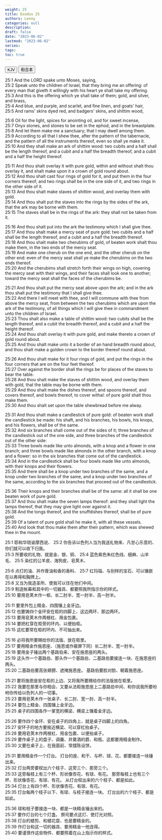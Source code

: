 ```yaml
---
weight: 25
title: Exodus 25
authors: Lenny
categories: null
description: 
draft: false
date: "2023-06-02"
lastmod: "2023-06-02"
series: 
tags: 
toc: true
---
```


<!--more-->

<!-- Tab links -->
<div class="tab">
  <button class="tablinks active" onclick="tablabel(event, 'english')">KJV</button>
  <button class="tablinks" onclick="tablabel(event, 'chinese')">和合本</button>
  
</div>

<!-- Tab content -->
<div id="english" class="tabcontent" style="display:block">

25:1 And the LORD spake unto Moses, saying,  
25:2 Speak unto the children of Israel, that they bring me an offering: of every man that giveth it willingly with his heart ye shall take my offering.  
25:3 And this is the offering which ye shall take of them; gold, and silver, and brass,  
25:4 And blue, and purple, and scarlet, and fine linen, and goats' hair,  
25:5 And rams' skins dyed red, and badgers' skins, and shittim wood,  

25:6 Oil for the light, spices for anointing oil, and for sweet incense,  
25:7 Onyx stones, and stones to be set in the ephod, and in the breastplate.  
25:8 And let them make me a sanctuary; that I may dwell among them.  
25:9 According to all that I shew thee, after the pattern of the tabernacle, and the pattern of all the instruments thereof, even so shall ye make it.  
25:10 And they shall make an ark of shittim wood: two cubits and a half shall be the length thereof, and a cubit and a half the breadth thereof, and a cubit and a half the height thereof.  

25:11 And thou shalt overlay it with pure gold, within and without shalt thou overlay it, and shalt make upon it a crown of gold round about.  
25:12 And thou shalt cast four rings of gold for it, and put them in the four corners thereof; and two rings shall be in the one side of it, and two rings in the other side of it.  
25:13 And thou shalt make staves of shittim wood, and overlay them with gold.  
25:14 And thou shalt put the staves into the rings by the sides of the ark, that the ark may be borne with them.  
25:15 The staves shall be in the rings of the ark: they shall not be taken from it.  

25:16 And thou shalt put into the ark the testimony which I shall give thee.  
25:17 And thou shalt make a mercy seat of pure gold: two cubits and a half shall be the length thereof, and a cubit and a half the breadth thereof.  
25:18 And thou shalt make two cherubims of gold, of beaten work shalt thou make them, in the two ends of the mercy seat.  
25:19 And make one cherub on the one end, and the other cherub on the other end: even of the mercy seat shall ye make the cherubims on the two ends thereof.  
25:20 And the cherubims shall stretch forth their wings on high, covering the mercy seat with their wings, and their faces shall look one to another; toward the mercy seat shall the faces of the cherubims be.  

25:21 And thou shalt put the mercy seat above upon the ark; and in the ark thou shalt put the testimony that I shall give thee.  
25:22 And there I will meet with thee, and I will commune with thee from above the mercy seat, from between the two cherubims which are upon the ark of the testimony, of all things which I will give thee in commandment unto the children of Israel.  
25:23 Thou shalt also make a table of shittim wood: two cubits shall be the length thereof, and a cubit the breadth thereof, and a cubit and a half the height thereof.  
25:24 And thou shalt overlay it with pure gold, and make thereto a crown of gold round about.  
25:25 And thou shalt make unto it a border of an hand breadth round about, and thou shalt make a golden crown to the border thereof round about.  

25:26 And thou shalt make for it four rings of gold, and put the rings in the four corners that are on the four feet thereof.  
25:27 Over against the border shall the rings be for places of the staves to bear the table.  
25:28 And thou shalt make the staves of shittim wood, and overlay them with gold, that the table may be borne with them.  
25:29 And thou shalt make the dishes thereof, and spoons thereof, and covers thereof, and bowls thereof, to cover withal: of pure gold shalt thou make them.  
25:30 And thou shalt set upon the table shewbread before me alway.  

25:31 And thou shalt make a candlestick of pure gold: of beaten work shall the candlestick be made: his shaft, and his branches, his bowls, his knops, and his flowers, shall be of the same.  
25:32 And six branches shall come out of the sides of it; three branches of the candlestick out of the one side, and three branches of the candlestick out of the other side:  
25:33 Three bowls made like unto almonds, with a knop and a flower in one branch; and three bowls made like almonds in the other branch, with a knop and a flower: so in the six branches that come out of the candlestick.  
25:34 And in the candlestick shall be four bowls made like unto almonds, with their knops and their flowers.  
25:35 And there shall be a knop under two branches of the same, and a knop under two branches of the same, and a knop under two branches of the same, according to the six branches that proceed out of the candlestick.  

25:36 Their knops and their branches shall be of the same: all it shall be one beaten work of pure gold.  
25:37 And thou shalt make the seven lamps thereof: and they shall light the lamps thereof, that they may give light over against it.  
25:38 And the tongs thereof, and the snuffdishes thereof, shall be of pure gold.  
25:39 Of a talent of pure gold shall he make it, with all these vessels.  
25:40 And look that thou make them after their pattern, which was shewed thee in the mount.  
</div>


<div id="chinese" class="tabcontent">

25:1 耶和华晓谕摩西说、
25:2 你告诉以色列人当为我送礼物来、凡甘心乐意的、你们就可以收下归我。  
25:3 所要收的礼物、就是金、银、铜、
25:4 蓝色紫色朱红色线、细麻、山羊毛、
25:5 染红的公羊皮、海狗皮、皂荚木、

25:6 点灯的油、并作膏油和香的香料、
25:7 红玛瑙、与别样的宝石、可以镶嵌在以弗得和胸牌上。  
25:8 又当为我造圣所、使我可以住在他们中间。  
25:9 制造帐幕和其中的一切器具、都要照我所指示你的样式。  
25:10 要用皂荚木作一柜、长二肘半、宽一肘半、高一肘半。  

25:11 要里外包上精金、四围镶上金牙边。  
25:12 也要铸四个金环安在柜的四脚上、这边两环、那边两环。  
25:13 要用皂荚木作两根杠、用金包裹。  
25:14 要把杠穿在柜旁的环内、以便抬柜。  
25:15 这杠要常在柜的环内、不可抽出来。  

25:16 必将我所要赐给你的法版、放在柜里。  
25:17 要用精金作施恩座、〔施恩或作蔽罪下同〕长二肘半、宽一肘半。  
25:18 要用金子锤出两个基路伯来、安在施恩座的两头。  
25:19 这头作一个基路伯、那头作一个基路伯、二基路伯要接连一块、在施恩座的两头。  
25:20 二基路伯要高张翅膀、遮掩施恩座。  基路伯要脸对脸、朝着施恩座。  

25:21 要将施恩座安在柜的上边、又将我所要赐给你的法版放在柜里。  
25:22 我要在那里与你相会、又要从法柜施恩座上二基路伯中间、和你说我所要吩咐你传给以色列人的一切事。  
25:23 要用皂荚木作一张桌子、长二肘、宽一肘、高一肘半。  
25:24 要包上精金、四围镶上金牙边。  
25:25 桌子的四围各作一掌宽的横梁、横梁上镶着金牙边。  

25:26 要作四个金环、安在桌子的四角上、就是桌子四脚上的四角。  
25:27 安环子的地方要挨近横梁、可以穿杠抬桌子。  
25:28 要用皂荚木作两根杠、用金包裹、以便抬桌子。  
25:29 要作桌子上的盘子、调羹、并奠酒的爵、和瓶、这都要用精金制作。  
25:30 又要在桌子上、在我面前、常摆陈设饼。  

25:31 要用精金作一个灯台。  灯台的座、和干、与杯、球、花、都要接连一块锤出来。  
25:32 灯台两旁要杈出六个枝子、这旁三个、那旁三个。  
25:33 这旁每枝上有三个杯、形状像杏花、有球、有花。  那旁每枝上也有三个杯、形状像杏花、有球、有花。  从灯台杈出来的六个枝子、都是如此。  
25:34 灯台上有四个杯、形状像杏花、有球、有花。  
25:35 灯台每两个枝子以下、有球、与枝子接连一块。  灯台出的六个枝子、都是如此。  

25:36 球和枝子要接连一块、都是一块精金锤出来的。  
25:37 要作灯台的七个灯盏。  祭司要点这灯、使灯光对照。  
25:38 灯台的蜡剪、和蜡花盘、也是要精金的。  
25:39 作灯台和这一切的器具、要用精金一他连得。  
25:40 要谨慎作这些物件、都要照着在山上指示你的样式。  

</div>


